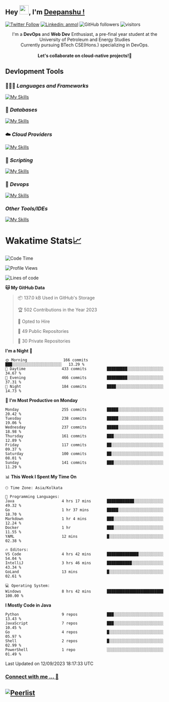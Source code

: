 ## Hey <img src="https://github.com/TheDudeThatCode/TheDudeThatCode/blob/master/Assets/Hi.gif" width="29">, I'm [Deepanshu !](https://bio.link/deepanshgk) 

[![Twitter Follow](https://img.shields.io/twitter/follow/deepanshuurawat?label=Follow)](https://twitter.com/intent/follow?screen_name=deepanshuurawat)
[![Linkedin: anmol](https://img.shields.io/badge/-deepanshu-blue?style=flat-square&logo=Linkedin&logoColor=white&link=https://www.linkedin.com/in/deepanshu-rawat6/)](https://www.linkedin.com/in/deepanshu-rawat6/)
![GitHub followers](https://img.shields.io/github/followers/deepanshu-rawat6?label=Follow&style=social)
![visitors](https://visitor-badge.laobi.icu/badge?page_id=deepanshu-rawat6.deepanshu-rawat6)


<div align="center">
I'm a <b>DevOps</b> and <b>Web Dev</b> Enthusiast, a pre-final year student at the University of Petroleum and Energy Studies <br> Currently pursuing BTech CSE(Hons.) specializing in DevOps.
</div>

<br>

<div align="center">
 <b>Let's collaborate on cloud-native projects!🚀</b>
</div>

## **Devlopment Tools**

### 🧑🏻‍💻 *Languages and Frameworks*
[![My Skills](https://skillicons.dev/icons?i=go,java,py,flask,js,nodejs,express,html,css&theme=dark)](https://skillicons.dev)

### 🛅 *Databases*
[![My Skills](https://skillicons.dev/icons?i=mysql,mongodb,postgres&theme=dark)](https://skillicons.dev)

### ☁️ *Cloud Providers*
[![My Skills](https://skillicons.dev/icons?i=aws,gcp,netlify&theme=dark)](https://skillicons.dev)

### 📜 *Scripting*
[![My Skills](https://skillicons.dev/icons?i=bash&theme=dark)](https://skillicons.dev)

### 👀 *Devops*
[![My Skills](https://skillicons.dev/icons?i=docker,kubernetes,githubactions,jenkins,grafana,prometheus&theme=dark)](https://skillicons.dev)

### *Other Tools/IDEs*
[![My Skills](https://skillicons.dev/icons?i=git,github,vscode,idea,maven&theme=dark)](https://skillicons.dev)

# Wakatime Stats📈

<!--START_SECTION:waka-->
![Code Time](http://img.shields.io/badge/Code%20Time-23%20hrs%2052%20mins-blue)

![Profile Views](http://img.shields.io/badge/Profile%20Views-0-blue)

![Lines of code](https://img.shields.io/badge/From%20Hello%20World%20I%27ve%20Written-1.2%20million%20lines%20of%20code-blue)

**🐱 My GitHub Data** 

> 📦 137.0 kB Used in GitHub's Storage 
 > 
> 🏆 502 Contributions in the Year 2023
 > 
> 💼 Opted to Hire
 > 
> 📜 49 Public Repositories 
 > 
> 🔑 30 Private Repositories 
 > 
**I'm a Night 🦉** 

```text
🌞 Morning                166 commits         ███░░░░░░░░░░░░░░░░░░░░░░   13.29 % 
🌆 Daytime                433 commits         █████████░░░░░░░░░░░░░░░░   34.67 % 
🌃 Evening                466 commits         █████████░░░░░░░░░░░░░░░░   37.31 % 
🌙 Night                  184 commits         ████░░░░░░░░░░░░░░░░░░░░░   14.73 % 
```
📅 **I'm Most Productive on Monday** 

```text
Monday                   255 commits         █████░░░░░░░░░░░░░░░░░░░░   20.42 % 
Tuesday                  238 commits         █████░░░░░░░░░░░░░░░░░░░░   19.06 % 
Wednesday                237 commits         █████░░░░░░░░░░░░░░░░░░░░   18.98 % 
Thursday                 161 commits         ███░░░░░░░░░░░░░░░░░░░░░░   12.89 % 
Friday                   117 commits         ██░░░░░░░░░░░░░░░░░░░░░░░   09.37 % 
Saturday                 100 commits         ██░░░░░░░░░░░░░░░░░░░░░░░   08.01 % 
Sunday                   141 commits         ███░░░░░░░░░░░░░░░░░░░░░░   11.29 % 
```


📊 **This Week I Spent My Time On** 

```text
🕑︎ Time Zone: Asia/Kolkata

💬 Programming Languages: 
Java                     4 hrs 17 mins       ████████████░░░░░░░░░░░░░   49.32 % 
Go                       1 hr 37 mins        █████░░░░░░░░░░░░░░░░░░░░   18.70 % 
Markdown                 1 hr 4 mins         ███░░░░░░░░░░░░░░░░░░░░░░   12.24 % 
Docker                   1 hr                ███░░░░░░░░░░░░░░░░░░░░░░   11.55 % 
YAML                     12 mins             █░░░░░░░░░░░░░░░░░░░░░░░░   02.38 % 

🔥 Editors: 
VS Code                  4 hrs 42 mins       ██████████████░░░░░░░░░░░   54.04 % 
IntelliJ                 3 hrs 46 mins       ███████████░░░░░░░░░░░░░░   43.34 % 
GoLand                   13 mins             █░░░░░░░░░░░░░░░░░░░░░░░░   02.61 % 

💻 Operating System: 
Windows                  8 hrs 42 mins       █████████████████████████   100.00 % 
```

**I Mostly Code in Java** 

```text
Python                   9 repos             ███░░░░░░░░░░░░░░░░░░░░░░   13.43 % 
JavaScript               7 repos             ███░░░░░░░░░░░░░░░░░░░░░░   10.45 % 
Go                       4 repos             █░░░░░░░░░░░░░░░░░░░░░░░░   05.97 % 
Shell                    2 repos             █░░░░░░░░░░░░░░░░░░░░░░░░   02.99 % 
PowerShell               1 repo              ░░░░░░░░░░░░░░░░░░░░░░░░░   01.49 % 
```




 Last Updated on 12/09/2023 18:17:33 UTC
<!--END_SECTION:waka-->



### [Connect with me ... 💬](https://bio.link/deepanshgk) 
[![Peerlist](https://github-readme-badge.peerlist.io/api/deepanshurawat6?style=social)](https://peerlist.io/deepanshurawat6) 
---

<!--- 
![Snake animation](https://github.com/deepanshu-rawat6/deepanshu-rawat6/blob/output/github-contribution-grid-snake.svg)
---
--->

<!--- 
[![@deepanshurawat6's Holopin board](https://holopin.io/api/user/board?user=deepanshurawat6)](https://holopin.io/@deepanshurawat6)
---
--->
